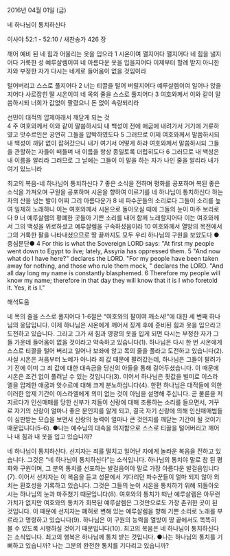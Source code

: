 2016년 04월 01일 (금)

네 하나님이 통치하신다



이사야 52:1 - 52:10 / 새찬송가 426 장


깨어 예비 된 네 힘과 어울리는 옷을 입으라 
1 시온이여 깰지어다 깰지어다 네 힘을 낼지어다 거룩한 성 예루살렘이여 네 아름다운 옷을 입을지어다 이제부터 할례 받지 아니한 자와 부정한 자가 다시는 네게로 들어옴이 없을 것임이라

털어버리고 스스로 풀지어다
2 너는 티끌을 털어 버릴지어다 예루살렘이여 일어나 앉을지어다 사로잡힌 딸 시온이여 네 목의 줄을 스스로 풀지어다 3 여호와께서 이와 같이 말씀하시되 너희가 값없이 팔렸으니 돈 없이 속량되리라

선민이 대적의 압제아래서 깨닫게 되는 것  
4 주 여호와께서 이와 같이 말씀하시되 내 백성이 전에 애굽에 내려가서 거기에 거류하였고 앗수르인은 공연히 그들을 압박하였도다 5 그러므로 이제 여호와께서 말씀하시되 내 백성이 까닭 없이 잡혀갔으니 내가 여기서 어떻게 하랴 여호와께서 말씀하시되 그들을 관할하는 자들이 떠들며 내 이름을 항상 종일토록 더럽히도다 6 그러므로 내 백성은 내 이름을 알리라 그러므로 그 날에는 그들이 이 말을 하는 자가 나인 줄을 알리라 내가 여기 있느니라

최고의 복음-네 하나님이 통치하신다
7 좋은 소식을 전하며 평화를 공포하며 복된 좋은 소식을 가져오며 구원을 공포하며 시온을 향하여 이르기를 네 하나님이 통치하신다 하는 자의 산을 넘는 발이 어찌 그리 아름다운가 8 네 파수꾼들의 소리로다 그들이 소리를 높여 일제히 노래하니 이는 여호와께서 시온으로 돌아오실 때에 그들의 눈이 마주 보리로다 9 너 예루살렘의 황폐한 곳들아 기쁜 소리를 내어 함께 노래할지어다 이는 여호와께서 그의 백성을 위로하셨고 예루살렘을 구속하셨음이라 10 여호와께서 열방의 목전에서 그의 거룩한 팔을 나타내셨으므로 땅 끝까지도 모두 우리 하나님의 구원을 보았도다
●중심문단● 4 For this is what the Sovereign LORD says: "At first my people went down to Egypt to live; lately, Assyria has oppressed them. 5 "And now what do I have here?" declares the LORD. "For my people have been taken away for nothing, and those who rule them mock, " declares the LORD. "And all day long my name is constantly blasphemed. 6 Therefore my people will know my name; therefore in that day they will know that it is I who foretold it. Yes, it is I."

해석도움





네 목의 줄을 스스로 풀지어다 
1-6절은 “여호와의 팔이여 깨소서!”에 대한 세 번째 하나님의 응답입니다. 이제 하나님은 시온에게 깨어서 징계 후에 준비된 힘과 옷을 입으라고 도전하고 있습니다. 그리고 그가 새 힘과 영광의 옷을 입게 되면 다시는 부정한 자가 그들 가운데 들어옴이 없을 것이라고 약속하고 있습니다(1). 하나님은 다시 한 번 시온에게 스스로 티끌을 털어 버리고 일어나 보좌에 앉고 목의 줄을 풀라고 도전하고 있습니다(2). 사실 시온은 처음부터 노예가 아니라 죄 값 때문에  팔려갔는데, 하나님은 그들이 팔려가기 전에 이미 그 죄 값에 대한 대속금을 당신의 아들을 통해 걸어두셨습니다. 이 때문에 시온은 조건 없이 풀려날 수 있는 것입니다(3). 이어서 하나님은 죗값을 빌미로 이스라엘을 압제한 애굽과 앗수르에 대해 크게 분노하십니다(4). 한편 하나님은 대적들에 의한 이러한 압제 기간이 이스라엘에게 의미 없는 것이 아님을 설명해 주십니다. 곧 불륜을 저지르다가 인신매매를 당한 신부가 저들이 신랑에 대해 조롱하는 소리를 들으면서, 거꾸로 자기의 신랑이 얼마나 좋은 분인지를 알게 되고, 결국 자기 신랑에 의해 인신매매범들이 심판받는 모습을 보면서 신랑의 능력이 얼마나 큰 것인지를 깨닫는 기간이 될 것이기 때문입니다(5-6).
●나는 예수님의 대속을 의지함으로 스스로 티끌을 털어버리고 깨어나 내 힘과 내 옷을 입고 있습니까?  

네 하나님이 통치하신다. 
선지자는 죄를 떨치고 일어난 자에게 놀라운 복음을 전하고 있습니다. 그것은 “네 하나님이 통치하신다”는 소식입니다. 하나님의 통치야 말로 참 된 평화와 구원이며, 그 분의 통치를 선포하는 발걸음이야 말로 가장 아름다운 발걸음입니다(7). 이어서 선지자는 이 복음을 듣고 성문에서 기다리던 파수꾼들이 얼마 되지 않아 외치는 환호성을 기록하고 있습니다. 그것은 그들의 눈이 시온을 통치하기 위해 되돌아오시는 하나님의 눈과 마주쳤기 때문입니다(8). 여호와의 통치가 떠난 예루살렘은 아무런 가치가 없지만 여호와의 통치가 회복된 예루살렘은 그것만으로도 가장 존귀한 곳이 된 것입니다. 이 때문에 선지자는 폐허로 변해 있는 예루살렘을 향해 기쁜 소리로 노래를 부르라고 명령하고 있습니다(9). 하나님은 이 구원의 능력을 열방이 땅 끝에서도 똑똑히 볼 수 있도록 시행하실 것이기 때문입니다(10). 최고의 복음은 네 하나님이 통치하신다는 소식입니다. 최고의 행복은 하나님께 통치 받는 것입니다. 
●나는 하나님의 통치를 기뻐하고 있습니까? 나는 그분의 완전한 통치를 기다리고 있습니까?